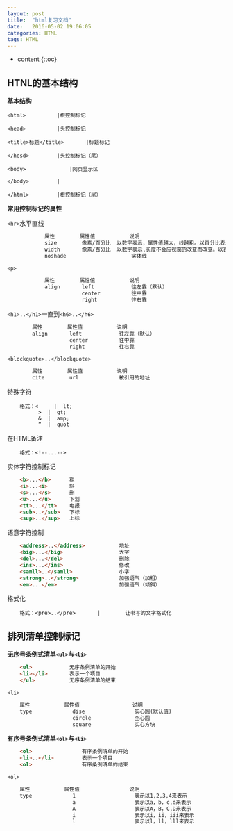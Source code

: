 ```yaml
---
layout: post
title:  "html复习文档"
date:   2016-05-02 19:06:05
categories: HTML 
tags: HTML 
---
```


* content
{:toc}










## HTNL的基本结构

**基本结构**

	<html>			|根控制标记

	<head>			|头控制标记

	<title>标题</title>       |标题标记

	</hesd>			|头控制标记（尾）

	<body>				|网页显示区	

	</body>			|

	</html>			|根控制标记（尾）

**常用控制标记的属性**

`<hr>`水平直线

```html
			属性		  属性值			说明
			size		像素/百分比	以数字表示，属性值越大，线越粗。以百分比表示属性一样。
			width		像素/百分比	以数字表示,长度不会应视窗的改变而改变。以百分比表示长度会随视窗的宽度而改变
			noshade						实体线
```

`<p>`

```html
			属性		  属性值			说明
			align		left			往左靠（默认）
						center			往中靠			
						right			往右靠
```

`<h1>..</h1>`一直到`<h6>..</h6>`

```html
		属性		  属性值			说明
		align		left			往左靠（默认）
					center			往中靠			
					right			往右靠
```

`<blockquote>..</blockquote>`
	
```html		
		属性		  属性值			说明
		cite		url				被引用的地址
```

特殊字符

		格式：<	 |	lt;
			  >	 |	gt;
			  &	 |	amp;
			  “	 |	quot

在HTML备注

		格式：<!--...-->

实体字符控制标记

```html
	<b>...</b>		粗
	<i>...<i>		斜
	<s>...</s>		删
	<u>...</u>		下划
	<tt>...</tt>	电报
	<sub>..</sub>	下标
	<sup>..</sup>	上标
```

语意字符控制

```html
	<address>..</address>			地址
	<big>...</big>					大字
	<del>...</del>					删除
	<ins>...</ins>					修改
	<samll>..</samll>				小字
	<strong>..</strong>				加强语气（加粗）
	<em>...</em>					加强语气（倾斜）
```

格式化

		格式：<pre>..</pre>	   |		让书写的文字格式化


## 排列清单控制标记

**无序号条例式清单`<ul>`与`<li>`**

```html
	<ul>			无序条例清单的开始
	<li></li>		表示一个项目
	</ul>			无序条例清单的结束
```

`<li>`

```html
	属性			 属性值				 说明
	type			 dise				 实心圆(默认值)
					 circle				 空心圆
					 square				 实心方块
```

**有序号条例式清单`<ol>`与`<li>`**

```html
	<ol>				有序条例清单的开始
	<li>..</li>			表示一个项目
	<ol>				有序条例清单的结束
```

`<ol>`

```html
	属性			 属性值				说明
	type			 1					 表示以1,2,3,4来表示
					 a					 表示以a，b，c,d来表示
					 A					 表示以A，B，C,D来表示
					 i					 表示以i，ii，iii来表示
					 l					 表示以l，ll，lll来表示
```


